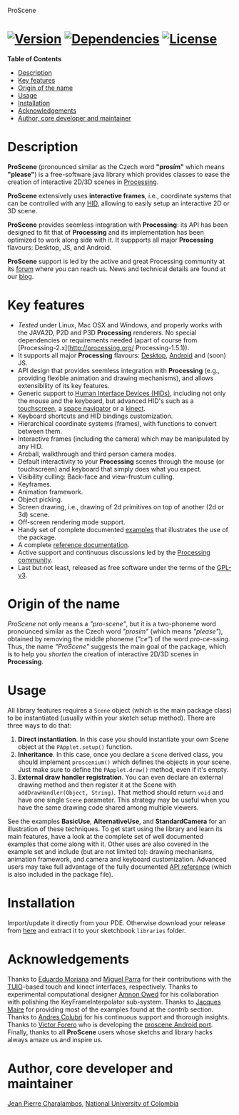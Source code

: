 ProScene

[![Version](http://img.shields.io/badge/proscene-v2.0.5-brightgreen.svg)](https://github.com/remixlab/proscene/releases/download/v-2.0.5/proscene-2.0.5.zip) [![Dependencies](http://img.shields.io/badge/dependencies-processing%202-orange.svg)](http://processing.org/) [![License](http://img.shields.io/badge/license-GPL%203-blue.svg)](http://www.gnu.org/licenses/gpl.html)
========

**Table of Contents**

- [Description](#user-content-description)
- [Key features](#user-content-key-features)
- [Origin of the name](#user-content-origin-of-the-name)
- [Usage](#user-content-usage)
- [Installation](#user-content-installation)
- [Acknowledgements](#user-content-acknowledgements)
- [Author, core developer and maintainer](#user-content-author-core-developer-and-maintainer)

# Description

**ProScene** (pronounced similar as the Czech word **"prosím"** which means **"please"**) is a free-software java library which provides classes to ease the creation of interactive 2D/3D scenes in [Processing](http://processing.org).

**ProScene** extensively uses **interactive frames**, i.e., coordinate systems that can be controlled with any [HID](http://en.wikipedia.org/wiki/Human_interface_device), allowing to easily setup an interactive 2D or 3D scene.

**ProScene** provides seemless integration with **Processing**: its API has been designed to fit that of **Processing** and its implementation has been optimized to work along side with it. It suppports all major **Processing** flavours: Desktop, JS, and Android.

**ProScene** support is led by the active and great Processing community at its [forum](http://forum.processing.org/search/proscene) where you can reach us. News and technical details are found at our [blog](http://otrolado.info).

# Key features

* *Tested* under Linux, Mac OSX and Windows, and properly works with the JAVA2D, P2D and P3D **Processing** renderers. No special dependencies or requirements needed (apart of course from [Processing-2.x](http://processing.org/ Processing-1.5.1)).
* It supports all major **Processing** flavours: [Desktop](https://github.com/remixlab/proscene), [Android](https://github.com/remixlab/proscene.droid) and (soon) JS.
* API design that provides seemless integration with **Processing** (e.g., providing flexible animation and drawing mechanisms), and allows extensibility of its key features.
* Generic support to [Human Interface Devices (HIDs)](http://en.wikipedia.org/wiki/Human_interface_device), including not only the mouse and the keyboard, but advanced HID's such as a [touchscreen](http://en.wikipedia.org/wiki/Touchscreen), a [space navigator](http://en.wikipedia.org/wiki/3Dconnexion) or a [kinect](http://en.wikipedia.org/wiki/Kinect).
* Keyboard shortcuts and HID bindings customization.
* Hierarchical coordinate systems (frames), with functions to convert between them.
* Interactive frames (including the camera) which may be manipulated by any HID.
* Arcball, walkthrough and third person camera modes.
* Default interactivity to your **Processing** scenes through the mouse (or touchscreen) and keyboard that simply does what you expect.
* Visibility culling: Back-face and view-frustum culling.
* Keyframes.
* Animation framework.
* Object picking.
* Screen drawing, i.e., drawing of 2d primitives on top of another (2d or 3d) scene.
* Off-screen rendering mode support.
* Handy set of complete documented [examples](https://github.com/remixlab/proscene/tree/master/examples) that illustrates the use of the package.
* A complete [reference documentation](http://otrolado.info/prosceneApi/).
* Active support and continuous discussions led by the [Processing community](http://forum.processing.org/two/search?Search=proscene).
* Last but not least, released as free software under the terms of the [GPL-v3](http://www.gnu.org/licenses/gpl.html).

# Origin of the name

*ProScene* not only means a *"pro-scene"*, but it is a two-phoneme word pronounced similar as the Czech word *"prosím"* (which means *"please"*), obtained by removing the middle phoneme (*"ce"*) of the word *pro-ce-ssing*. Thus, the name *"ProScene"* suggests the main goal of the package, which is to help you _shorten_ the creation of interactive 2D/3D scenes in **Processing**.

# Usage

All library features requires a `Scene` object (which is the main package class) to be instantiated (usually within your sketch setup method). There are three ways to do that:

1. **Direct instantiation**. In this case you should instantiate your own Scene object at the `PApplet.setup()` function.
2. **Inheritance**. In this case, once you declare a `Scene` derived class, you should implement `proscenium()` which defines the objects in your scene. Just make sure to define the `PApplet.draw()` method, even if it's empty.
3. **External draw handler registration**. You can even declare an external drawing method and then register it at the Scene with `addDrawHandler(Object, String)`. That method should return `void` and have one single `Scene` parameter. This strategy may be useful when you have the same drawing code shared among multiple viewers.

See the examples **BasicUse**, **AlternativeUse**, and **StandardCamera** for an illustration of these techniques. To get start using the library and learn
its main features, have a look at the complete set of well documented examples that come along with it. Other uses are also covered in the example set and
include (but are not limited to): drawing mechanisms, animation framework, and camera and keyboard customization. Advanced users may take full advantage of
the fully documented [API reference](http://www.disi.unal.edu.co/grupos/remixlab/local/projects/proscene-1.1.0/reference/index.html) (which is also
included in the package file).

# Installation

Import/update it directly from your PDE. Otherwise download your release from [here](https://github.com/remixlab/proscene/releases) and extract it to your sketchbook `libraries` folder.

# Acknowledgements

Thanks to [Eduardo Moriana](http://edumo.net/) and [Miguel Parra](http://maparrar.github.io/) for their contributions with the [TUIO](http://www.tuio.org/)-based touch and kinect interfaces, respectively.
Thanks to experimental computational designer [Amnon Owed](https://twitter.com/AmnonOwed/media) for his collaboration with polishing the KeyFrameInterpolator sub-system.
Thanks to [Jacques Maire](http://www.xelyx.fr) for providing most of the examples found at the *contrib* section. Thanks to [Andres Colubri](http://codeanticode.wordpress.com/) for his continuous support and thorough insights.
Thanks to [Victor Forero](https://sites.google.com/site/proscenedroi/home) who is developing the [proscene Android port](https://github.com/remixlab/proscene.droid).
Finally, thanks to all **ProScene** users whose sketchs and library hacks always amaze us and inspire us.

# Author, core developer and maintainer

[Jean Pierre Charalambos](http://disi.unal.edu.co/profesores/pierre/), [National University of Colombia](http://www.unal.edu.co)
